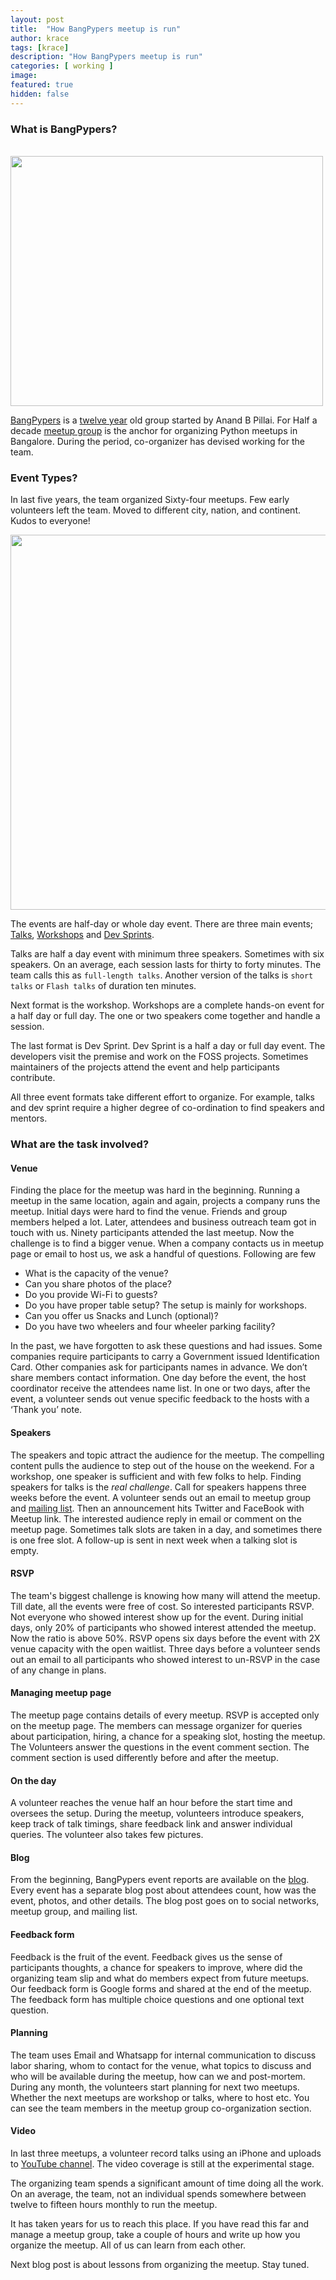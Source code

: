 ```yaml
---
layout: post
title:  "How BangPypers meetup is run"
author: krace
tags: [krace]
description: "How BangPypers meetup is run"
categories: [ working ]
image:
featured: true
hidden: false
---
```



### What is BangPypers?
<br/>

<img src="https://pbs.twimg.com/media/CSECd__UwAAlOl8.jpg" height="400" width="500">

<br/>

[BangPypers](https://www.quora.com/Who-decided-the-name-BangPypers-for-the-Bangalore-Python-User-Group) is a [twelve year](https://www.swaroopch.com/2005/01/22/first-bangalore-python-meetup/) old group started by Anand B Pillai. For Half a decade [meetup group](https://www.meetup.com/BangPypers/) is the anchor for organizing Python meetups in Bangalore. During the period, co-organizer has devised working for the team.

### Event Types?

In last five years, the team organized Sixty-four meetups. Few early volunteers left the team. Moved to different city, nation, and continent. Kudos to everyone!

<img src="https://pbs.twimg.com/media/C7MLfJ4VwAEMdNY.jpg" width="600">

The events are half-day or whole day event. There are three main events; [Talks](https://www.meetup.com/BangPypers/events/238929256/), [Workshops](https://www.meetup.com/BangPypers/events/238052401/) and [Dev Sprints](https://www.meetup.com/BangPypers/events/225059174/).

Talks are half a day event with minimum three speakers. Sometimes with six speakers. On an average, each session lasts for thirty to forty minutes. The team calls this as `full-length talks`. Another version of the talks is `short talks` or `Flash talks` of duration ten minutes.

Next format is the workshop. Workshops are a complete hands-on event for a half day or full day. The one or two speakers come together and handle a session.

The last format is Dev Sprint. Dev Sprint is a half a day or full day event. The developers visit the premise and work on the FOSS projects. Sometimes maintainers of the projects attend the event and help participants contribute.

All three event formats take different effort to organize. For example, talks and dev sprint require a higher degree of co-ordination to find speakers and mentors.

### What are the task involved?

#### Venue

Finding the place for the meetup was hard in the beginning. Running a meetup in the same location, again and again, projects a company runs the meetup. Initial days were hard to find the venue. Friends and group members helped a lot. Later, attendees and business outreach team got in touch with us. Ninety participants attended the last meetup. Now the challenge is to find a bigger venue. When a company contacts us in meetup page or email to host us, we ask a handful of questions. Following are few

- What is the capacity of the venue?
- Can you share photos of the place?
- Do you provide Wi-Fi to guests?
- Do you have proper table setup? The setup is mainly for workshops.
- Can you offer us Snacks and Lunch (optional)?
- Do you have two wheelers and four wheeler parking facility?

In the past, we have forgotten to ask these questions and had issues. Some companies require participants to carry a Government issued Identification Card. Other companies ask for participants names in advance. We don’t share members contact information. One day before the event, the host coordinator receive the attendees name list. In one or two days, after the event, a volunteer sends out venue specific feedback to the hosts with a ‘Thank you’ note.


#### Speakers

The speakers and topic attract the audience for the meetup. The compelling content pulls the audience to step out of the house on the weekend. For a workshop, one speaker is sufficient and with few folks to help. Finding speakers for talks is the *real challenge*. Call for speakers happens three weeks before the event. A volunteer sends out an email to meetup group and [mailing list](https://mail.python.org/mailman/listinfo/bangpypers). Then an announcement hits Twitter and FaceBook with Meetup link. The interested audience reply in email or comment on the meetup page. Sometimes talk slots are taken in a day, and sometimes there is one free slot. A follow-up is sent in next week when a talking slot is empty.

#### RSVP

The team's biggest challenge is knowing how many will attend the meetup. Till date, all the events were free of cost. So interested participants RSVP. Not everyone who showed interest show up for the event. During initial days, only 20% of participants who showed interest attended the meetup. Now the ratio is above 50%. RSVP opens six days before the event with 2X venue capacity with the open waitlist. Three days before a volunteer sends out an email to all participants who showed interest to un-RSVP in the case of any change in plans.

#### Managing meetup page

The meetup page contains details of every meetup. RSVP is accepted only on the meetup page. The members can message organizer for queries about participation, hiring, a chance for a speaking slot, hosting the meetup. The Volunteers answer the questions in the event comment section. The comment section is used differently before and after the meetup.

#### On the day

A volunteer reaches the venue half an hour before the start time and oversees the setup. During the meetup, volunteers introduce speakers, keep track of talk timings, share feedback link and answer individual queries. The volunteer also takes few pictures.

#### Blog

From the beginning, BangPypers event reports are available on the [blog](http://bangalore.python.org.in/). Every event has a separate blog post about attendees count, how was the event, photos, and other details. The blog post goes on to social networks, meetup group, and mailing list.

#### Feedback form

Feedback is the fruit of the event. Feedback gives us the sense of participants thoughts, a chance for speakers to improve, where did the organizing team slip and what do members expect from future meetups. Our feedback form is Google forms and shared at the end of the meetup. The feedback form has multiple choice questions and one optional text question.

#### Planning

The team uses Email and Whatsapp for internal communication to discuss labor sharing, whom to contact for the venue, what topics to discuss and who will be available during the meetup, how can we and post-mortem. During any month, the volunteers start planning for next two meetups. Whether the next meetups are workshop or talks, where to host etc. You can see the team members in the meetup group co-organization section.

#### Video

In last three meetups, a volunteer record talks using an iPhone and uploads to [YouTube channel](https://www.youtube.com/channel/UCIYL-l3N9VLFbqMum40D-1w). The video coverage is still at the experimental stage.


The organizing team spends a significant amount of time doing all the work. On an average, the team, not an individual spends somewhere between twelve to fifteen hours monthly to run the meetup.

It has taken years for us to reach this place. If you have read this far and manage a meetup group, take a couple of hours and write up how you organize the meetup. All of us can learn from each other.

Next blog post is about lessons from organizing the meetup. Stay tuned.
